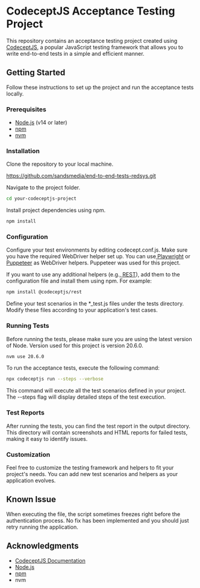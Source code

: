 # <a name="_pbdx6w3k04"></a>**CodeceptJS Acceptance Testing Project**
This repository contains an acceptance testing project created using[ ](https://codecept.io/)[CodeceptJS](https://codecept.io/), a popular JavaScript testing framework that allows you to write end-to-end tests in a simple and efficient manner.
## <a name="_ipqxyr2l12ys"></a>**Getting Started**
Follow these instructions to set up the project and run the acceptance tests locally.
### <a name="_lwv8t8s4x1az"></a>**Prerequisites**
- [Node.js](https://nodejs.org/) (v14 or later)
- [npm](https://www.npmjs.com/)
- [nvm](https://github.com/nvm-sh/nvm)
### <a name="_rphizysdxd75"></a>**Installation**
Clone the repository to your local machine.

https://github.com/sandsmedia/end-to-end-tests-redsys.git



Navigate to the project folder.

```bash
cd your-codeceptjs-project
```


Install project dependencies using npm.

```bash
npm install
```

### <a name="_flfakmdg7lwm"></a>**Configuration**
Configure your test environments by editing codecept.conf.js. Make sure you have the required WebDriver helper set up. You can use[ ](https://codecept.io/helpers/Playwright)[Playwright](https://codecept.io/helpers/Playwright) or[ ](https://codecept.io/helpers/Puppeteer)[Puppeteer](https://codecept.io/helpers/Puppeteer) as WebDriver helpers. Puppeteer was used for this project.

If you want to use any additional helpers (e.g.,[ ](https://codecept.io/helpers/REST)[REST](https://codecept.io/helpers/REST)), add them to the configuration file and install them using npm. For example:

```bash
npm install @codeceptjs/rest
```


Define your test scenarios in the \*\_test.js files under the tests directory. Modify these files according to your application's test cases.
### <a name="_m5sv4om2gowd"></a>**Running Tests**
Before running the tests, please make sure you are using the latest version of Node. Version used for this project is version 20.6.0.

```bash
nvm use 20.6.0
```


To run the acceptance tests, execute the following command:

```bash
npx codeceptjs run --steps --verbose
```


This command will execute all the test scenarios defined in your project. The --steps flag will display detailed steps of the test execution.
### <a name="_c1cycoai8yn9"></a>**Test Reports**
After running the tests, you can find the test report in the output directory. This directory will contain screenshots and HTML reports for failed tests, making it easy to identify issues.
### <a name="_ahaedqgtee60"></a>**Customization**
Feel free to customize the testing framework and helpers to fit your project's needs. You can add new test scenarios and helpers as your application evolves.
## <a name="_xklcqk5b7ef6"></a>**Known Issue**
When executing the file, the script sometimes freezes right before the authentication process. No fix has been implemented and you should just retry running the application.
## <a name="_3kp220cjs6be"></a>**Acknowledgments**
- [CodeceptJS Documentation](https://codecept.io/)
- [Node.js](https://nodejs.org/)
- [npm](https://www.npmjs.com/)
- nvm
